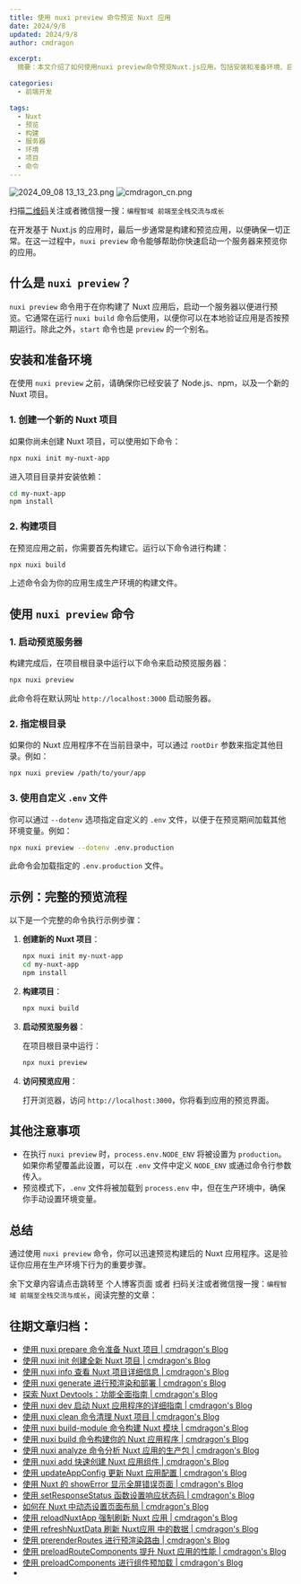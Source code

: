 ```yaml
---
title: 使用 nuxi preview 命令预览 Nuxt 应用
date: 2024/9/8
updated: 2024/9/8
author: cmdragon

excerpt:
  摘要：本文介绍了如何使用nuxi preview命令预览Nuxt.js应用，包括安装和准备环境、启动预览服务器的步骤，以及如何指定根目录和使用自定义.env文件等高级用法。通过nuxi preview，开发者能够在本地快速验证应用构建后的实际效果，确保一切按预期工作。

categories:
  - 前端开发

tags:
  - Nuxt
  - 预览
  - 构建
  - 服务器
  - 环境
  - 项目
  - 命令
---
```


<img src="https://static.cmdragon.cn/blog/images/2024_09_08 13_13_23.png@blog" title="2024_09_08 13_13_23.png" alt="2024_09_08 13_13_23.png"/>

<img src="https://static.cmdragon.cn/blog/images/cmdragon_cn.png" title="cmdragon_cn.png" alt="cmdragon_cn.png"/>


扫描[二维码](https://static.cmdragon.cn/blog/images/cmdragon_cn.png)关注或者微信搜一搜：`编程智域 前端至全栈交流与成长`



在开发基于 Nuxt.js 的应用时，最后一步通常是构建和预览应用，以便确保一切正常。在这一过程中，`nuxi preview` 命令能够帮助你快速启动一个服务器来预览你的应用。

## 什么是 `nuxi preview`？

`nuxi preview` 命令用于在你构建了 Nuxt 应用后，启动一个服务器以便进行预览。它通常在运行 `nuxi build` 命令后使用，以便你可以在本地验证应用是否按预期运行。除此之外，`start` 命令也是 `preview` 的一个别名。

## 安装和准备环境

在使用 `nuxi preview` 之前，请确保你已经安装了 Node.js、npm，以及一个新的 Nuxt 项目。

### 1. 创建一个新的 Nuxt 项目

如果你尚未创建 Nuxt 项目，可以使用如下命令：

```bash
npx nuxi init my-nuxt-app
```

进入项目目录并安装依赖：

```bash
cd my-nuxt-app
npm install
```

### 2. 构建项目

在预览应用之前，你需要首先构建它。运行以下命令进行构建：

```bash
npx nuxi build
```

上述命令会为你的应用生成生产环境的构建文件。

## 使用 `nuxi preview` 命令

### 1. 启动预览服务器

构建完成后，在项目根目录中运行以下命令来启动预览服务器：

```bash
npx nuxi preview
```

此命令将在默认网址 `http://localhost:3000` 启动服务器。

### 2. 指定根目录

如果你的 Nuxt 应用程序不在当前目录中，可以通过 `rootDir` 参数来指定其他目录。例如：

```bash
npx nuxi preview /path/to/your/app
```

### 3. 使用自定义 `.env` 文件

你可以通过 `--dotenv` 选项指定自定义的 `.env` 文件，以便于在预览期间加载其他环境变量。例如：

```bash
npx nuxi preview --dotenv .env.production
```

此命令会加载指定的 `.env.production` 文件。

## 示例：完整的预览流程

以下是一个完整的命令执行示例步骤：

1.  **创建新的 Nuxt 项目**：

    ```bash
    npx nuxi init my-nuxt-app
    cd my-nuxt-app
    npm install
    ```

2.  **构建项目**：

    ```bash
    npx nuxi build
    ```

3.  **启动预览服务器**：

    在项目根目录中运行：

    ```bash
    npx nuxi preview
    ```

4.  **访问预览应用**：

    打开浏览器，访问 `http://localhost:3000`，你将看到应用的预览界面。

## 其他注意事项

*   在执行 `nuxi preview` 时，`process.env.NODE_ENV` 将被设置为 `production`。如果你希望覆盖此设置，可以在 `.env` 文件中定义 `NODE_ENV` 或通过命令行参数传入。
*   预览模式下，`.env` 文件将被加载到 `process.env` 中，但在生产环境中，确保你手动设置环境变量。

## 总结

通过使用 `nuxi preview` 命令，你可以迅速预览构建后的 Nuxt 应用程序。这是验证你应用在生产环境下行为的重要步骤。


余下文章内容请点击跳转至 个人博客页面 或者 扫码关注或者微信搜一搜：`编程智域 前端至全栈交流与成长`，阅读完整的文章：

## 往期文章归档：

- [使用 nuxi prepare 命令准备 Nuxt 项目 | cmdragon's Blog](https://blog.cmdragon.cn/posts/1df59c03194c/)
- [使用 nuxi init 创建全新 Nuxt 项目 | cmdragon's Blog](https://blog.cmdragon.cn/posts/25142fd0f7a7/)
- [使用 nuxi info 查看 Nuxt 项目详细信息 | cmdragon's Blog](https://blog.cmdragon.cn/posts/15f6f5b42fd0/)
- [使用 nuxi generate 进行预渲染和部署 | cmdragon's Blog](https://blog.cmdragon.cn/posts/ab02ca20e749/)
- [探索 Nuxt Devtools：功能全面指南 | cmdragon's Blog](https://blog.cmdragon.cn/posts/79fd8b17a254/)
- [使用 nuxi dev 启动 Nuxt 应用程序的详细指南 | cmdragon's Blog](https://blog.cmdragon.cn/posts/ef880861a974/)
- [使用 nuxi clean 命令清理 Nuxt 项目 | cmdragon's Blog](https://blog.cmdragon.cn/posts/e55433e2a415/)
- [使用 nuxi build-module 命令构建 Nuxt 模块 | cmdragon's Blog](https://blog.cmdragon.cn/posts/a9b4b6527399/)
- [使用 nuxi build 命令构建你的 Nuxt 应用程序 | cmdragon's Blog](https://blog.cmdragon.cn/posts/8d1953ced73e/)
- [使用 nuxi analyze 命令分析 Nuxt 应用的生产包 | cmdragon's Blog](https://blog.cmdragon.cn/posts/33e644a829be/)
- [使用 nuxi add 快速创建 Nuxt 应用组件 | cmdragon's Blog](https://blog.cmdragon.cn/posts/52ca85d04329/)
- [使用 updateAppConfig 更新 Nuxt 应用配置 | cmdragon's Blog](https://blog.cmdragon.cn/posts/17068dabc456/)
- [使用 Nuxt 的 showError 显示全屏错误页面 | cmdragon's Blog](https://blog.cmdragon.cn/posts/4f44ac49742b/)
- [使用 setResponseStatus 函数设置响应状态码 | cmdragon's Blog](https://blog.cmdragon.cn/posts/0e3e22c2447a/)
- [如何在 Nuxt 中动态设置页面布局 | cmdragon's Blog](https://blog.cmdragon.cn/posts/6168aad26848/)
- [使用 reloadNuxtApp 强制刷新 Nuxt 应用 | cmdragon's Blog](https://blog.cmdragon.cn/posts/c2c24219f5c0/)
- [使用 refreshNuxtData 刷新 Nuxt应用 中的数据 | cmdragon's Blog](https://blog.cmdragon.cn/posts/7696049934fb/)
- [使用 prerenderRoutes 进行预渲染路由 | cmdragon's Blog](https://blog.cmdragon.cn/posts/b28890e5d54d/)
- [使用 preloadRouteComponents 提升 Nuxt 应用的性能 | cmdragon's Blog](https://blog.cmdragon.cn/posts/851697425a66/)
- [使用 preloadComponents 进行组件预加载 | cmdragon's Blog](https://blog.cmdragon.cn/posts/6f58e9a6735b/)
-

